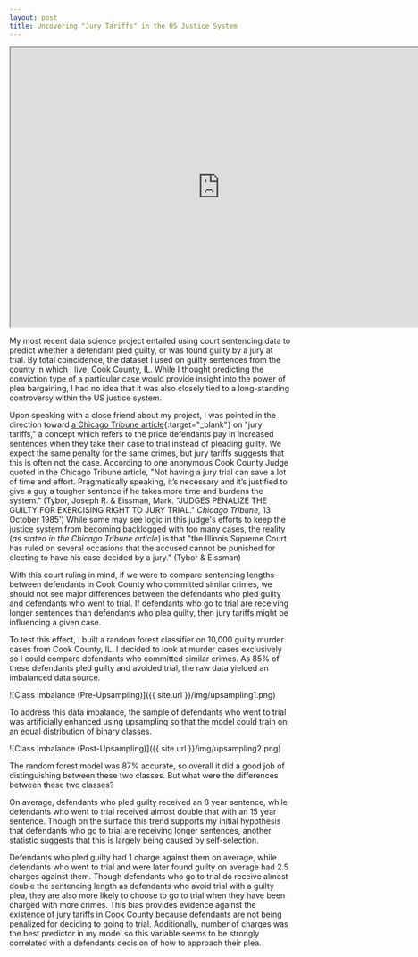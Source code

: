 ```yaml
---
layout: post
title: Uncovering "Jury Tariffs" in the US Justice System
---
```


<iframe src="https://public.tableau.com/views/CourtSentencinginCookCountyIL/Question?/Splash?:showVizHome=no&:embed=true" width="750" height="500"></iframe>

My most recent data science project entailed using court sentencing data to predict whether a defendant pled guilty, or was found guilty by a jury at trial. By total coincidence, the dataset I used on guilty sentences from the county in which I live, Cook County, IL. While I thought predicting the conviction type of a particular case would provide insight into the power of plea bargaining, I had no idea that it was also closely tied to a long-standing controversy within the US justice system.

Upon speaking with a close friend about my project, I was pointed in the direction toward [a Chicago Tribune article](https://www.chicagotribune.com/news/ct-xpm-1985-10-13-8503090729-story.html){:target="_blank"} on "jury tariffs," a concept which refers to the price defendants pay in increased sentences when they take their case to trial instead of pleading guilty. We expect the same penalty for the same crimes, but jury tariffs suggests that this is often not the case. According to one anonymous Cook County Judge quoted in the Chicago Tribune article, "Not having a jury trial can save a lot of time and effort. Pragmatically speaking, it’s necessary and it’s justified to give a guy a tougher sentence if he takes more time and burdens the system." (Tybor, Joseph R. & Eissman, Mark. "JUDGES PENALIZE THE GUILTY FOR EXERCISING RIGHT TO JURY TRIAL." *Chicago Tribune,* 13 October 1985') While some may see logic in this judge's efforts to keep the justice system from becoming backlogged with too many cases, the reality (*as stated in the Chicago Tribune article*) is that "the Illinois Supreme Court has ruled on several occasions that the accused cannot be punished for electing to have his case decided by a jury." (Tybor & Eissman)

With this court ruling in mind, if we were to compare sentencing lengths between defendants in Cook County who committed similar crimes, we should not see major differences between the defendants who pled guilty and defendants who went to trial. If defendants who go to trial are receiving longer sentences than defendants who plea guilty, then jury tariffs might be influencing a given case.

To test this effect, I built a random forest classifier on 10,000 guilty murder cases from Cook County, IL. I decided to look at murder cases exclusively so I could compare defendants who committed similar crimes. As 85% of these defendants pled guilty and avoided trial, the raw data yielded an imbalanced data source.

![Class Imbalance (Pre-Upsampling)]({{ site.url }}/img/upsampling1.png)

To address this data imbalance, the sample of defendants who went to trial was artificially enhanced using upsampling so that the model could train on an equal distribution of binary classes.

![Class Imbalance (Post-Upsampling)]({{ site.url }}/img/upsampling2.png)

The random forest model was 87% accurate, so overall it did a good job of distinguishing between these two classes. But what were the differences between these two classes?

On average, defendants who pled guilty received an 8 year sentence, while defendants who went to trial received almost double that with an 15 year sentence. Though on the surface this trend supports my initial hypothesis that defendants who go to trial are receiving longer sentences, another statistic suggests that this is largely being caused by self-selection.

Defendants who pled guilty had 1 charge against them on average, while defendants who went to trial and were later found guilty on average had 2.5 charges against them. Though defendants who go to trial do receive almost double the sentencing length as defendants who avoid trial with a guilty plea, they are also more likely to choose to go to trial when they have been charged with more crimes. This bias provides evidence against the existence of jury tariffs in Cook County because defendants are not being penalized for deciding to going to trial. Additionally, number of charges was the best predictor in my  model so this variable seems to be strongly correlated with a defendants decision of how to approach their plea.
